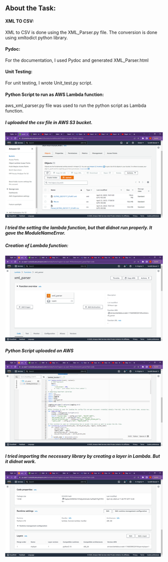 <h2>About the Task:</h2>

<h4>XML TO CSV:</h4>
XML to CSV is done using the XML_Parser.py file. The conversion is done using xmltodict python library.
<h4>Pydoc:</h4>
For the documentation, I used Pydoc and generated XML_Parser.html
<h4>Unit Testing:</h4>
For unit testing, I wrote Unit_test.py script. 
<h4>Python Script to run as AWS Lambda function:</h4>
aws_xml_parser.py file was used to run the python script as Lambda function.
<h5>I uploaded the csv file in AWS S3 bucket.</h5>
<img src = "https://github.com/sunidhib2002/Sunidhi_Bansal_Python_Engineer/blob/main/Images/Bucket.PNG">
<h5>I tried the setting the lambda function, but that didnot run properly. It gave the ModuleNameError.</h5>
<h5>Creation of Lambda function:</h5>
<img src = "https://github.com/sunidhib2002/Sunidhi_Bansal_Python_Engineer/blob/main/Images/lambda.PNG">
<h5>Python Script uploaded on AWS</h5>
<img src = "https://github.com/sunidhib2002/Sunidhi_Bansal_Python_Engineer/blob/main/Images/lambd_fn.PNG">
<h5>I tried importing the necessary library by creating a layer in Lambda. But it didnot work.</h5>
<img src = "https://github.com/sunidhib2002/Sunidhi_Bansal_Python_Engineer/blob/main/Images/layer.PNG">
